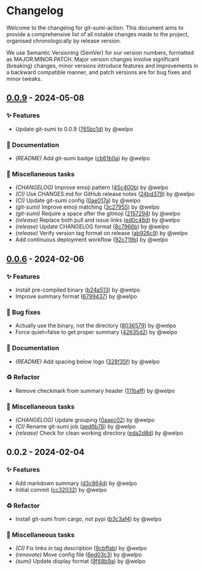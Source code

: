 # Changelog

Welcome to the changelog for git-sumi-action. This document aims to provide a comprehensive list of all notable changes made to the project, organised chronologically by release version.

We use Semantic Versioning (SemVer) for our version numbers, formatted as MAJOR.MINOR.PATCH. Major version changes involve significant (breaking) changes, minor versions introduce features and improvements in a backward compatible manner, and patch versions are for bug fixes and minor tweaks.

## [0.0.9](https://github.com/welpo/git-sumi-action/compare/v0.0.6..v0.0.9) - 2024-05-08

### ✨ Features

- Update git-sumi to 0.0.9 ([765bc1d](https://github.com/welpo/git-sumi-action/commit/765bc1d41652507083651cca0275996b2bec2f99)) by @welpo

### 📝 Documentation

- *(README)* Add git-sumi badge ([cb61b0a](https://github.com/welpo/git-sumi-action/commit/cb61b0a03c4ad60e248bccd6de5480c42349191b)) by @welpo

### 🔧 Miscellaneous tasks

- *(CHANGELOG)* Improve emoji pattern ([45c400b](https://github.com/welpo/git-sumi-action/commit/45c400bff7868b329e52d65f8b42bf10986a0e95)) by @welpo
- *(CI)* Use CHANGES.md for GitHub release notes ([24bd379](https://github.com/welpo/git-sumi-action/commit/24bd379fa70392a05b2dd5ccdfbf5bc62e59c338)) by @welpo
- *(CI)* Update git-sumi config ([0ae017a](https://github.com/welpo/git-sumi-action/commit/0ae017a2add329cdf80fa7944a011740b92e468b)) by @welpo
- *(git-sumi)* Improve emoji matching ([3c27955](https://github.com/welpo/git-sumi-action/commit/3c27955270954ce3877b3603a04db544e16d9081)) by @welpo
- *(git-sumi)* Require a space after the gitmoji ([2157294](https://github.com/welpo/git-sumi-action/commit/2157294709714d03eb4632c2f02dbffbcdad98aa)) by @welpo
- *(release)* Replace both pull and issue links ([ed0c46d](https://github.com/welpo/git-sumi-action/commit/ed0c46d0fd7f6acc323f991465ecc5a7afa44d24)) by @welpo
- *(release)* Update CHANGELOG format ([8c7966b](https://github.com/welpo/git-sumi-action/commit/8c7966b1096f6a6de9d5a2410854248c29780d05)) by @welpo
- *(release)* Verify version tag format on release ([ab926c9](https://github.com/welpo/git-sumi-action/commit/ab926c98f6563868537f03f5aa870113973672c8)) by @welpo
- Add continuous deployment workflow ([92c719b](https://github.com/welpo/git-sumi-action/commit/92c719bb5aa910169cc7b3a11ea2572ea32ccbe2)) by @welpo

## [0.0.6](https://github.com/welpo/git-sumi-action/compare/v0.0.2..v0.0.6) - 2024-02-06

### ✨ Features

- Install pre-compiled binary ([b24a513](https://github.com/welpo/git-sumi-action/commit/b24a513203f0c54acb8292fdf7d40d9923644cdd)) by @welpo
- Improve summary format ([6799437](https://github.com/welpo/git-sumi-action/commit/6799437971d36cf5897694d2262dc799b326824a)) by @welpo

### 🐛 Bug fixes

- Actually use the binary, not the directory ([8036579](https://github.com/welpo/git-sumi-action/commit/8036579a3154c6fed137d5487866723564bbf7cb)) by @welpo
- Force quiet=false to get proper summary ([42635d2](https://github.com/welpo/git-sumi-action/commit/42635d2183cc6b0c6a3bd84e20b7a74f4871ee19)) by @welpo

### 📝 Documentation

- *(README)* Add spacing below logo ([328f35f](https://github.com/welpo/git-sumi-action/commit/328f35fdfee3ce38c06403a6f72ad714bf12cccc)) by @welpo

### ♻️ Refactor

- Remove checkmark from summary header ([111baff](https://github.com/welpo/git-sumi-action/commit/111baff6f464217fc83e95f0e7419b0d56d06e3f)) by @welpo

### 🔧 Miscellaneous tasks

- *(CHANGELOG)* Update grouping ([0aaec02](https://github.com/welpo/git-sumi-action/commit/0aaec02881d3e45b5341a4c46b2b3be8e2af09e8)) by @welpo
- *(CI)* Rename git-sumi job ([aed6b78](https://github.com/welpo/git-sumi-action/commit/aed6b78378edaf3fe14b432aec2cb91a37ba961e)) by @welpo
- *(release)* Check for clean working directory ([eda2d8d](https://github.com/welpo/git-sumi-action/commit/eda2d8d0a585e7aba00b2ac28eea9dbe5fd860d5)) by @welpo

## 0.0.2 - 2024-02-04

### ✨ Features

- Add markdown summary ([d3c864d](https://github.com/welpo/git-sumi-action/commit/d3c864de8fd4d398159260252a8f39ce2a7087d7)) by @welpo
- Initial commit ([cc32032](https://github.com/welpo/git-sumi-action/commit/cc3203223fe8921197ae00b0621fc1671388bdb1)) by @welpo

### ♻️ Refactor

- Install git-sumi from cargo, not pypi ([b3c3af4](https://github.com/welpo/git-sumi-action/commit/b3c3af4f91afd47e2fbe038503ba04934ce21b91)) by @welpo

### 🔧 Miscellaneous tasks

- *(CI)* Fix links in tag description ([9cbffab](https://github.com/welpo/git-sumi-action/commit/9cbffabc0cc6f4ea32d478e26293c9e6c47c6a07)) by @welpo
- *(renovate)* Move config file ([6ed03c3](https://github.com/welpo/git-sumi-action/commit/6ed03c30d391ea7bbd19f867d6abf1210fc1cddd)) by @welpo
- *(sumi)* Update display format ([9f88b9a](https://github.com/welpo/git-sumi-action/commit/9f88b9a73a08529e40c04bf4c85e3529cbabab77)) by @welpo

<!-- generated by git-cliff -->
